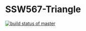 # SSW567-Triangle
[![build status of master](https://travis-ci.org/capWailing/SSW567-Triangle.svg?branch=master)](https://travis-ci.org/capWailing/SSW567-Triangle)
